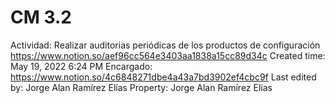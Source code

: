 # CM 3.2

Actividad: Realizar auditorias periódicas de los productos de configuración https://www.notion.so/aef96cc564e3403aa1838a15cc89d34c 
Created time: May 19, 2022 6:24 PM
Encargado: https://www.notion.so/4c6848271dbe4a43a7bd3902ef4cbc9f
Last edited by: Jorge Alan Ramírez Elías
Property: Jorge Alan Ramírez Elías